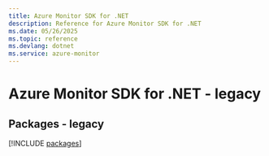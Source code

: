 ```yaml
---
title: Azure Monitor SDK for .NET
description: Reference for Azure Monitor SDK for .NET
ms.date: 05/26/2025
ms.topic: reference
ms.devlang: dotnet
ms.service: azure-monitor
---
```

# Azure Monitor SDK for .NET - legacy
## Packages - legacy
[!INCLUDE [packages](monitor-index.md)]